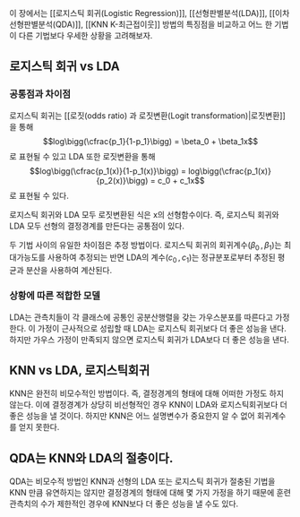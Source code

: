 이 장에서는 [[로지스틱 회귀(Logistic Regression)]], [[선형판별분석(LDA)]], [[이차선형판별분석(QDA)]], [[KNN K-최근접이웃]] 방법의 특징점을 비교하고 어느 한 기법이 다른 기법보다 우세한 상황을 고려해보자.


## 로지스틱 회귀 vs LDA

### 공통점과 차이점

로지스틱 회귀는 [[로짓(odds ratio) 과 로짓변환(Logit transformation)|로짓변환]]을 통해 
$$log\bigg(\cfrac{p_1}{1-p_1}\bigg) = \beta_0 + \beta_1x$$
로 표현될 수 있고 LDA 또한 로짓변환을 통해
$$log\bigg(\cfrac{p_1(x)}{1-p_1(x)}\bigg) = log\bigg(\cfrac{p_1(x)}{p_2(x)}\bigg) = c_0 + c_1x$$
로 표현될 수 있다. 

로지스틱 회귀와 LDA 모두 로짓변환된 식은 x의 선형함수이다. 즉, 로지스틱 회귀와 LDA 모두 선형의 결정경계를 만든다는 공통점이 있다.

두 기법 사이의 유일한 차이점은 추정 방법이다. 로지스틱 회귀의 회귀계수($\beta_0\,,\,\beta_1$)는 최대가능도를 사용하여 추정되는 반면 LDA의 계수($c_0\,,\,c_1$)는 정규분포로부터 추정된 평균과 분산을 사용하여 계산된다. 


### 상황에 따른 적합한 모델
LDA는 관측치들이 각 클래스에 공통인 공분산행렬을 갖는 가우스분포를 따른다고 가정한다.
이 가정이 근사적으로 성립할 때 LDA는 로지스틱 회귀보다 더 좋은 성능을 낸다.
하지만 가우스 가정이 만족되지 않으면 로지스틱 회귀가 LDA보다 더 좋은 성능을 낸다.


## KNN vs LDA, 로지스틱회귀
KNN은 완전히 비모수적인 방법이다. 즉, 결정경계의 형태에 대해 어떠한 가정도 하지 않는다. 
이에 결정경계가 상당히 비선형적인 경우 KNN이 LDA와 로지스틱회귀보다 더 좋은 성능을 낼 것이다.
하지만 KNN은 어느 설명변수가 중요한지 알 수 없어 회귀계수를 얻지 못한다.


## QDA는 KNN와 LDA의 절충이다.
QDA는 비모수적 방법인 KNN과 선형의 LDA 또는 로지스틱 회귀가 절충된 기법을 KNN 만큼 유연하지는 않지만 결정경계의 형태에 대해 몇 가지 가정을 하기 때문에 훈련 관측치의 수가 제한적인 경우에 KNN보다 더 좋은 성능을 낼 수도 있다.



